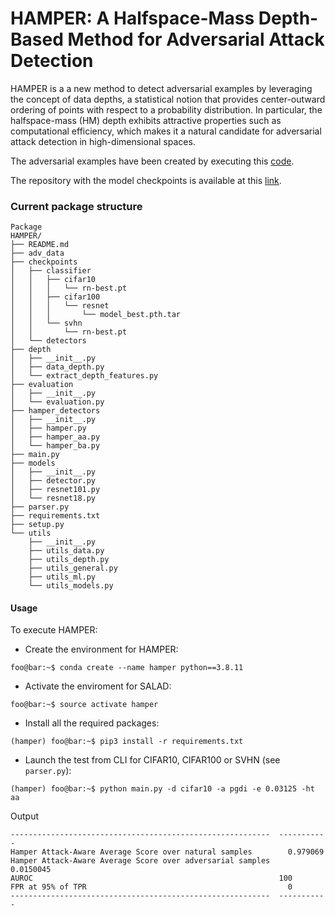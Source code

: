 # HAMPER: A Halfspace-Mass Depth-Based Method for Adversarial Attack Detection
HAMPER is a a new method to detect adversarial examples by leveraging the concept of data depths, a statistical
notion that provides center-outward ordering of points with respect to a probability distribution. In particular, the halfspace-mass (HM) depth exhibits attractive properties
such as computational efficiency, which makes it a natural candidate for adversarial attack detection in high-dimensional spaces. 

The adversarial examples have been created by executing this <a href="https://github.com/aldahdooh/detectors_review">code</a>. 

The repository with the model checkpoints is available at this <a href="https://drive.google.com/drive/folders/13LfOUq2IS4j0vhlIV-bWO5iTLGGlREDL?usp=sharing" >link</a>.


### Current package structure
```
Package
HAMPER/
├── README.md
├── adv_data
├── checkpoints
│   ├── classifier
│   │   ├── cifar10
│   │   │   └── rn-best.pt
│   │   ├── cifar100
│   │   │   └── resnet
│   │   │       └── model_best.pth.tar
│   │   └── svhn
│   │       └── rn-best.pt
│   └── detectors
├── depth
│   ├── __init__.py
│   ├── data_depth.py
│   └── extract_depth_features.py
├── evaluation
│   ├── __init__.py
│   └── evaluation.py
├── hamper_detectors
│   ├── __init__.py
│   ├── hamper.py
│   ├── hamper_aa.py
│   └── hamper_ba.py
├── main.py
├── models
│   ├── __init__.py
│   ├── detector.py
│   ├── resnet101.py
│   └── resnet18.py
├── parser.py
├── requirements.txt
├── setup.py
└── utils
    ├── __init__.py
    ├── utils_data.py
    ├── utils_depth.py
    ├── utils_general.py
    ├── utils_ml.py
    └── utils_models.py
```

#### Usage

To execute HAMPER:
- Create the environment for HAMPER:
```console
foo@bar:~$ conda create --name hamper python==3.8.11
```
- Activate the enviroment for SALAD:
```console
foo@bar:~$ source activate hamper
```
- Install all the required packages:
```console
(hamper) foo@bar:~$ pip3 install -r requirements.txt
```
- Launch the test from CLI for CIFAR10, CIFAR100 or SVHN (see <code>parser.py</code>):
```console
(hamper) foo@bar:~$ python main.py -d cifar10 -a pgdi -e 0.03125 -ht aa
```
Output
```
----------------------------------------------------------  -----------
Hamper Attack-Aware Average Score over natural samples        0.979069
Hamper Attack-Aware Average Score over adversarial samples    0.0150045
AUROC                                                       100
FPR at 95% of TPR                                             0
----------------------------------------------------------  -----------
```
